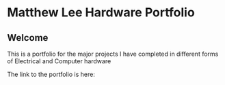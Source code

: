 # Matthew Lee Hardware Portfolio
## Welcome

This is a portfolio for the major projects I have completed in different forms of Electrical and Computer hardware

The link to the portfolio is here: <a href="mattyl37.github.io"/>
